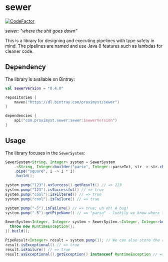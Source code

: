 # sewer

[![CodeFactor](https://www.codefactor.io/repository/github/proximyst/sewer/badge/main)](https://www.codefactor.io/repository/github/proximyst/sewer/overview/main)

*sewer: "where the shit goes down"*

This is a library for designing and executing pipelines with type safety in
mind. The pipelines are named and use Java 8 features such as lambdas for
cleaner code.

## Dependency

The library is available on Bintray:

```kotlin
val sewerVersion = "0.4.0"

repositories {
    maven("https://dl.bintray.com/proximyst/sewer")
}

dependencies {
    api("com.proximyst.sewer:sewer:$sewerVersion")
}
```

## Usage

The library focuses in the `SewerSystem`:

```java
SewerSystem<String, Integer> system = SewerSystem
    .<String, Integer>builder("parse", Integer::parseInt, str -> str.chars().allMatch(Character::isDigit))
    .pipe("square", i -> i * i)
    .build();

system.pump("123").asSuccess().getResult() // => 123
system.pump("123").isSuccessful() // => true
system.pump("cool").isFiltered() // => true
system.pump("cool").isFailure() // => true

system.pump("-5").isFailure() // => true; uh oh! A bug!
system.pump("-5").getPipeName() // => "parse" - luckily we know where the bug is.

SewerSystem<Integer, Integer> system = SewerSystem.<Integer, Integer>builder("never successful", i -> {
  throw new RuntimeException();
}).build();

PipeResult<Integer> result = system.pump(1); // We can also store the result.
result.isExceptional() // => true
result.isFailure() // => true
result.asExceptional().getException() instanceof RuntimeException // => true
```
